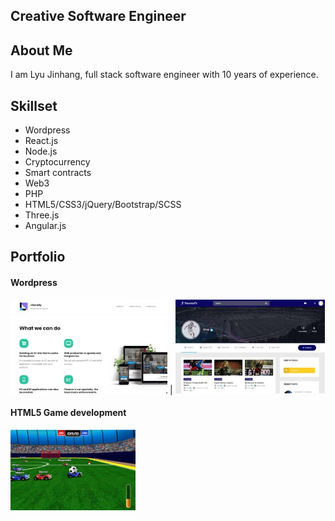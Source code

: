 ## Creative Software Engineer


## About Me
I am Lyu Jinhang, full stack software engineer with 10 years of experience.

## Skillset
- Wordpress
- React.js
- Node.js
- Cryptocurrency
- Smart contracts
- Web3
- PHP
- HTML5/CSS3/jQuery/Bootstrap/SCSS
- Three.js
- Angular.js

## Portfolio
#### Wordpress
<a target="_blank" href="https://portfolio.literally.co.jp/" ><img height="150" src="https://github.com/TruePai/TruePai/blob/main/assets/company-site.jpg?raw=true" ></a> | <a target="_blank" href="https://panenkatv.com/" ><img height="150" src="https://github.com/TruePai/TruePai/blob/main/assets/soccer-platform2.jpg?raw=true" ></a>

#### HTML5 Game development
<a target="_blank" href="http://lyu-apps.herokuapp.com/games/bumper-fifa" ><img width="200" src="https://github.com/TruePai/TruePai/blob/main/assets/car-soccer.jpg?raw=true" ></a>




<!--
**TruePai/TruePai** is a ✨ _special_ ✨ repository because its `README.md` (this file) appears on your GitHub profile.

Here are some ideas to get you started:

- 🔭 I’m currently working on ...
- 🌱 I’m currently learning ...
- 👯 I’m looking to collaborate on ...
- 🤔 I’m looking for help with ...
- 💬 Ask me about ...
- 📫 How to reach me: ...
- 😄 Pronouns: ...
- ⚡ Fun fact: ...
-->
